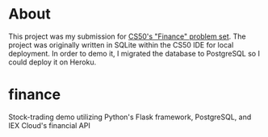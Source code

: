 # About
This project was my submission for [CS50's "Finance" problem set](https://cs50.harvard.edu/x/2021/psets/9/finance/). 
The project was originally written in SQLite within the CS50 IDE for local deployment. In order to demo it, I migrated the database to PostgreSQL so I could deploy it on Heroku.

# finance
Stock-trading demo utilizing Python's Flask framework, PostgreSQL, and IEX Cloud's financial API
